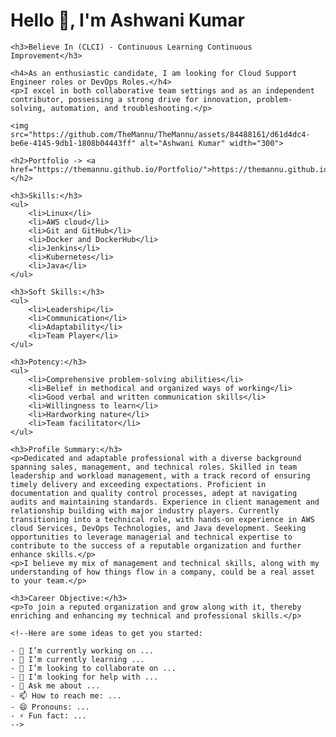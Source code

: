 <!DOCTYPE html>
<html lang="en">
<head>
    <meta charset="UTF-8">
    <meta name="viewport" content="width=device-width, initial-scale=1.0">
    <title>README - Ashwani Kumar</title>
</head>
<body>
    <h1>Hello 👋, I'm Ashwani Kumar</h1>

    <h3>Believe In (CLCI) - Continuous Learning Continuous Improvement</h3>

    <h4>As an enthusiastic candidate, I am looking for Cloud Support Engineer roles or DevOps Roles.</h4>
    <p>I excel in both collaborative team settings and as an independent contributor, possessing a strong drive for innovation, problem-solving, automation, and troubleshooting.</p>

    <img src="https://github.com/TheMannu/TheMannu/assets/84488161/d61d4dc4-be6e-4145-9db1-1808b04443ff" alt="Ashwani Kumar" width="300">

    <h2>Portfolio -> <a href="https://themannu.github.io/Portfolio/">https://themannu.github.io/Portfolio/</a></h2>

    <h3>Skills:</h3>
    <ul>
        <li>Linux</li>
        <li>AWS cloud</li>
        <li>Git and GitHub</li>
        <li>Docker and DockerHub</li>
        <li>Jenkins</li>
        <li>Kubernetes</li>
        <li>Java</li>
    </ul>

    <h3>Soft Skills:</h3>
    <ul>
        <li>Leadership</li>
        <li>Communication</li>
        <li>Adaptability</li>
        <li>Team Player</li>
    </ul>

    <h3>Potency:</h3>
    <ul>
        <li>Comprehensive problem-solving abilities</li>
        <li>Belief in methodical and organized ways of working</li>
        <li>Good verbal and written communication skills</li>
        <li>Willingness to learn</li>
        <li>Hardworking nature</li>
        <li>Team facilitator</li>
    </ul>

    <h3>Profile Summary:</h3>
    <p>Dedicated and adaptable professional with a diverse background spanning sales, management, and technical roles. Skilled in team leadership and workload management, with a track record of ensuring timely delivery and exceeding expectations. Proficient in documentation and quality control processes, adept at navigating audits and maintaining standards. Experience in client management and relationship building with major industry players. Currently transitioning into a technical role, with hands-on experience in AWS cloud Services, DevOps Technologies, and Java development. Seeking opportunities to leverage managerial and technical expertise to contribute to the success of a reputable organization and further enhance skills.</p>
    <p>I believe my mix of management and technical skills, along with my understanding of how things flow in a company, could be a real asset to your team.</p>

    <h3>Career Objective:</h3>
    <p>To join a reputed organization and grow along with it, thereby enriching and enhancing my technical and professional skills.</p>
    
    <!--Here are some ideas to get you started:

    - 🔭 I’m currently working on ...
    - 🌱 I’m currently learning ...
    - 👯 I’m looking to collaborate on ...
    - 🤔 I’m looking for help with ...
    - 💬 Ask me about ...
    - 📫 How to reach me: ...
    - 😄 Pronouns: ...
    - ⚡ Fun fact: ...
    -->
</body>
</html>

